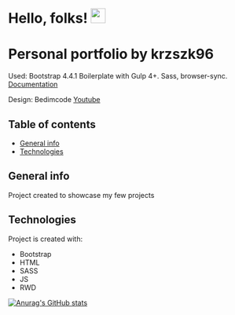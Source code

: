 # Hello, folks! <img src="https://raw.githubusercontent.com/MartinHeinz/MartinHeinz/master/wave.gif" width="30px">

# Personal portfolio by krzszk96

Used: Bootstrap 4.4.1 Boilerplate with Gulp 4+. Sass, browser-sync.
[Documentation](https://bootstrapstarter.com/template-basic-bootstrap-html/)

Design: Bedimcode
[Youtube](https://youtu.be/mq0xJxOTiYo/)

## Table of contents

- [General info](#general-info)
- [Technologies](#technologies)

## General info

Project created to showcase my few projects

## Technologies

Project is created with:

- Bootstrap
- HTML
- SASS
- JS
- RWD

[![Anurag's GitHub stats](https://github-readme-stats.vercel.app/krzszk96)](https://github.com/anuraghazra/github-readme-stats)
